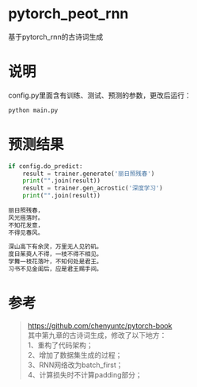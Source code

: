 # pytorch_peot_rnn
基于pytorch_rnn的古诗词生成

# 说明
config.py里面含有训练、测试、预测的参数，更改后运行：
```python
python main.py
```

# 预测结果
```python
if config.do_predict:
	result = trainer.generate('丽日照残春')
	print("".join(result))
	result = trainer.gen_acrostic('深度学习')
	print("".join(result))
	
丽日照残春，
风光摇落时。
不知花发意，
不得见春风。

深山高下有余灵，万里无人见钓矶。
度日茱萸人不得，一枝不得不相见。
学舞一枝花落叶，不知何处是君王。
习书不见金闺后，应是君王赐手间。
```

# 参考
> https://github.com/chenyuntc/pytorch-book<br>
其中第九章的古诗词生成，修改了以下地方：<br>
1、重构了代码架构；<br>
2、增加了数据集生成的过程；<br>
3、RNN网络改为batch_first；<br>
4、计算损失时不计算padding部分；<br>